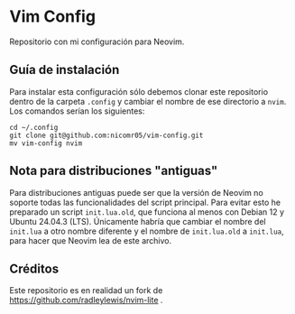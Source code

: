 # Vim Config
Repositorio con mi configuración para Neovim.

## Guía de instalación
Para instalar esta configuración sólo debemos clonar este repositorio dentro de la carpeta ```.config``` y cambiar el nombre de ese directorio a ```nvim```. Los comandos serían los siguientes:
```
cd ~/.config
git clone git@github.com:nicomr05/vim-config.git
mv vim-config nvim
```

## Nota para distribuciones "antiguas"
Para distribuciones antiguas puede ser que la versión de Neovim no soporte todas las funcionalidades del script principal. Para evitar esto he preparado un script ```init.lua.old```, que funciona al menos con Debian 12 y Ubuntu 24.04.3 (LTS). Únicamente habría que cambiar el nombre del ```init.lua``` a otro nombre diferente y el nombre de ```init.lua.old``` a ```init.lua```, para hacer que Neovim lea de este archivo.

## Créditos
Este repositorio es en realidad un fork de https://github.com/radleylewis/nvim-lite .
